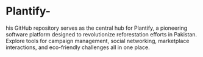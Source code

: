 # Plantify-
his GitHub repository serves as the central hub for Plantify, a pioneering software platform designed to revolutionize reforestation efforts in Pakistan. Explore tools for campaign management, social networking, marketplace interactions, and eco-friendly challenges all in one place.
